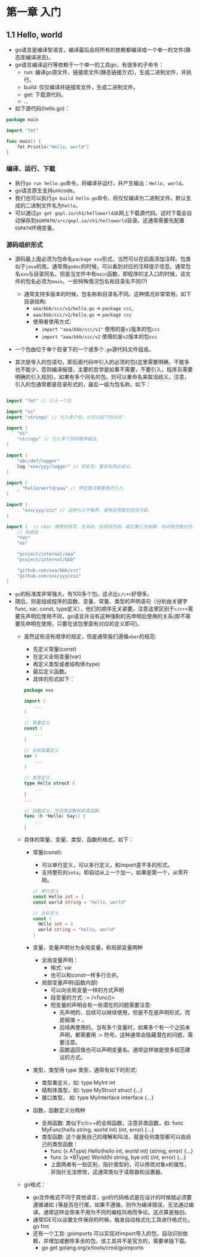 # 第一章 入门

## 1.1 Hello, world

- go语言是编译型语言，编译最后会将所有的依赖都编译成一个单一的文件(静态库编译进去)。
- go语言编译运行等依赖于一个单一的工具go，有很多的子命令：
  - run: 编译go源文件，链接库文件(静态链接方式)，生成二进制文件，并执行。
  - build: 仅仅编译并链接库文件，生成二进制文件。
  - get: 下载源代码。
  - ...
- 如下源代码(hello.go)：
```go
package main

import "fmt"

func main() {
    fmt.Println("Hello, world")
}
```
### 编译、运行、下载
- 执行`go run hello.go`命令，将编译并运行，并产生输出：`Hello, world`。
- go语言原生支持unicode。
- 我们也可以执行`go build hello.go`命令，将仅仅编译为二进制文件。默认生成的二进制文件名为`hello`。
- 可以通过`go get gopl.io/ch1/helloworld`从网上下载源代码。这时下载会自动保存到`$GOPATH/src/gopl.io/ch1/helloworld`目录。这通常需要先配置`GOPATH`环境变量。
### 源码组织形式
- 源码最上面必须为包命名`package xxx`形式，当然可以在前面添加注释。包类似于`java`的库。通常用`godoc`的时候，可以看到对应的注释提示信息。通常包名`xxx`与目录同名，但是当文件中有`main`函数，即程序的主入口的时候，该文件的包名必须为`main`。一些特殊情况包名和目录名不同(?)
  - 通常支持多版本的时候，包名称和目录名不同。这种情况非常常用。如下目录结构: 
    - `aaa/bbb/ccc/v1/hello.go` -> `package ccc`,
    - `aaa/bbb/ccc/v2/hello.go` -> `package ccc`
    - 使用者使用方式: 
      - `import "aaa/bbb/ccc/v1"` 使用的是`v1`版本的包`ccc`
      - `import "aaa/bbb/ccc/v2` 使用的是`v2`版本的包`ccc`

- 一个包由位于单个目录下的一个或多个`.go`源代码文件组成。
- 其次是导入的包语句，即后面代码中引入的必须的包(这里需要明确，不能多也不能少，否则编译报错，主要的哲学是如果不需要，不要引入，程序员需要明确的引入规则)，如果有多个同名的包。则可以重命名来取消歧义。注意，引入的包通常都是目录形式的，最后一级为包名称。如下：
```go

import "fmt" // 引入一个包

import "os"
import "strings" // 引入多个包，也可以如下的方式：

import (
    "os"
    "strings" // 引入多个包的推荐做法。
)

import (
    "abc/def/logger" 
    log "xxx/yyy/logger" // 同名包，重命名防止歧义。
)

import (
    _ "hello/world/aaa" // 特定情况需要隐式引入。
)

import (
    . "xxx/yyy/zzz" // 这种引入不推荐，通常会导致包空间污染。
)

import (  // uber 推荐的规范，先系统，后项目内部，最后第三方依赖。中间用空格分开。
    // 系统包
    "fmt"
    "os"

    "project/internal/aaa"
    "project/internal/bbb"

    "github.com/aaa/bbb/ccc"
    "github.com/xxx/yyy/zzz"
)

```
  - `go`的标准库非常强大，有100多个包。这点比`c/c++`好很多。
- 随后，则是组成程序的函数、变量、常量、类型的声明语句（分别由关键字func, var, const, type定义），他们的顺序无关紧要，注意这里区别于`c/c++`需要先声明后使用不同，go语言并没有这种强制的先申明后使用的关系(即不需要先申明在使用，只要在该包里面有对应的定义即可)。
  - 虽然这些没有顺序的规定，但是通常我们遵循`uber`的规范:
    - 先定义常量(const)
    - 在定义全局变量(var)
    - 再定义类型或者结构体(type)
    - 最后定义函数。
    - 具体的形式如下：
    ```go
    package xxx

    import (
        ...
    )

    // 常量定义
    const (
        ...
    )

    // 全局变量定义
    var (
        ...
    )

    // 类型定义
    type Hello struct {
        ...
    }
    ...

    // 函数定义，包括类函数和非类函数。
    func (h *Hello) Say() {
        ...
    }
    ```
  - 具体的常量、变量、类型、函数的格式，如下：
    - 常量(const):
      - 可以单行定义，可以多行定义，和import差不多的形式。
      - 支持整形的`iota`，即自动从上一个加一，如果是第一个，从零开始。
      ```go
      // 单行定义
      const Hello int = 1
      const world string = "hello, world"

      // 合并定义
      const (
        Hello int = 1
        world string = "hello, world"
      )
      ```
    - 变量，变量声明分为全局变量，和局部变量两种
      - 全局变量声明：
        - 格式: var <name> <type>
        - 也可以和const一样多行合并。
      - 局部变量声明(函数内部)
        - 可以向全局变量一样的方式声明
        - 段变量的方式: <name> := <value>/<func()>
        - 短变量的声明会有一些潜在的问题需要注意:
          - 先声明的，后续可以继续使用，但是不在是声明形式，而是赋值 = 。
          - 后续再使用的，当有多个变量时，如果多个有一个之前未声明，都需要用 := 符号。这种通常会隐藏潜在的问题，需要注意。
          - 函数返回值也可以声明变量名。通常这样做是很多规范建议的方式。

    - 类型，类型用 type <name> 类型，通常有如下的形式:
      - 类型重定义，如: type MyInt int
      - 结构体类型，如: type MyStruct struct {...}
      - 接口类型， 如: type MyInterface interface {...}

    - 函数，函数定义分两种
      - 全局函数: 类似于c/c++的全局函数，注意非类函数，如: func MyFunc(hello string, world int) (int, error) {...}
      - 类型函数: 这个是我自己的理解和叫法，就是任何类型都可以由自己的类型函数：
        - func (x AType) Hello(hello int, world int) (string, error) {...}
        - func (x *BType) World(hi string, bye int) (int, error) {...}
        - 上面两者有一些区别，指针类型的，可以修改对象x的属性，非指针无法修改，这通常类似于读取器和设置器。

  - go格式：
    - go文件格式不同于其他语言，go的代码格式是在设计的时候就必须要遵循诸如 `{`等是否在行尾，如果不遵循，则作为编译错误，无法通过编译。通常这样会带来不用为不同的编程风格而争论。这点算是独创。
    - 通常IDE可以设置文件保存的时候，触发自动格式化工具进行格式化，go fmt <file>
    - 还有一个工具: goimports 可以实现对import导入的包，自动识别依赖，并增加或删除多余的包。该工具并不是官方的，需要单独下载。
      - go get golang.org/x/tools/cmd/goimports



